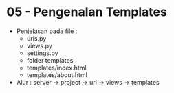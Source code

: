 # 05 - Pengenalan Templates

- Penjelasan pada file : 
    - urls.py
    - views.py 
    - settings.py
    - folder templates
    - templates/index.html
    - templates/about.html
- Alur : server -> project -> url -> views -> templates